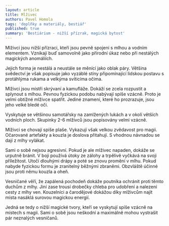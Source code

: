 ```yaml
---
layout: article
title: Mlživec
authors: Pavel Homola
tags: 'doplňky a materiály, bestiář'
published: true
summary: 'Bestiárium - nižší přízrak, magická bytost'
---
```

Mlživci jsou nižší přízraci, kteří jsou pevně spojeni s mlhou a vodním elementem. Vznikají buď samovolně jako přírodní úkaz nebo při nestálých magických anomáliích.

Jejich forma je nestálá a neustále se měnící jako oblak páry. Většina svědectví je však popisuje jako vyzáblé stíny připomínající lidskou postavu s protáhlýma rukama a velkýma svíticíma očima.

Mlživci jsou mistři skrývaní a kamufláže. Dokáží se zcela rozpustit a splynout s mlhou. Pevnou fyzickou podobu nabývají spíše vzácně. Proto je velmi obtížné mlživce spatřit. Jediné znamení, které ho prozrazuje, jsou jeho velké bledé oči.

Vyskytuje se většinou samotářsky na zamlžených lukách a v okolí větších vodních ploch. Skupinky 2-6 mlživců jsou popisovány velmi vzácně.

Mlživci se chovají spíše plaše. Vykazují však velkou zvědavost pro magii. Očarované artefakty a kouzla je doslova přitahují. S vhodnou návnadou se dají z mlhy vylákat.

Sami o sobě nejsou agresivní. Pokud je ale mlživec napaden, dokáže se urputně bránit. V boji používá útoky ze zálohy a trpělivě vyčkává na svoji příležitost. Utočí dlouhými drápy a poté se znovu promění v mlhu. Pokud nabyde fyzickou formu je zranitelný běžnými zbraněmi. Obzvláště účinné jsou proti němu kouzla a oheň.

Vesničané věří, že zapálená pochodeň dokáže poutníka ochránit proti těmto duchům z mlhy. Jiní zase trousí drobečky chleba pro udobření a nalezení cesty z mlhy ven. Kouzelníci a čarodějové dokážou díky mlživcům najít místa nasáklá surovou magickou energií.

Jedná se tedy o nižší magické tvory, kteří se vyskytují spíše vzácně na místech s magii. Sami o sobě jsou neškodní a maximálně mohou vystrašit pár neznalých vesničanů.

